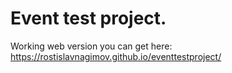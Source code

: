 # Event test project.
Working web version you can get here: https://rostislavnagimov.github.io/eventtestproject/


